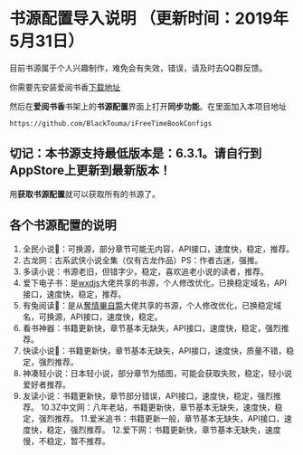 ﻿# 书源配置导入说明 （更新时间：2019年5月31日）

目前书源属于个人兴趣制作，难免会有失效，错误，请及时去QQ群反馈。


你需要先安装爱阅书香[下载地址](https://itunes.apple.com/cn/app/e7-88-b1-e9-98-85-e4-b9-a6-e9-a6-99/id1137819437?mt=8)

然后在**爱阅书香**书架上的**书源配置**界面上打开**同步功能**。在里面加入本项目地址

```
https://github.com/BlackTouma/iFreeTimeBookConfigs
```

## 切记：本书源支持最低版本是：6.3.1。请自行到AppStore上更新到最新版本！

用**获取书源配置**就可以获取所有的书源了。

## 各个书源配置的说明
1. 全民小说📖：可换源，部分章节可能无内容，API接口，速度快，稳定，推荐。
2. 古龙网：古系武侠小说全集（仅有古龙作品）PS：作者古迷，强推。
3. 多读小说：书源老旧，但错字少，稳定，喜欢追老小说的读者，推荐。
4. 爱下电子书：是[wxdjs](https://github.com/wxdjs/iFreeTimebookConfigs)大佬共享的书源，个人修改优化，已换稳定域名，API接口，速度快，稳定，推荐。
5. 有兔阅读📖：是从[奪情畢自斃](https://y154541000.github.io/BookConfig/)大佬共享的书源，个人修改优化，已换稳定域名，可换源，API接口，速度快，稳定。
6. 看书神器：书籍更新快，章节基本无缺失，API接口，速度快，稳定，强烈推荐。
7. 快读小说📖：书籍更新快，章节基本无缺失，API接口，速度快，质量不错，稳定，强烈推荐。
8. 神凑轻小说：日本轻小说，部分章节为插图，可能会获取失败，稳定，轻小说爱好者推荐。
9. 友读小说：书籍更新快，章节部分错误，API接口，速度快，稳定，强烈推荐。
10.3Z中文网：八年老站，书籍更新快，章节基本无缺失，速度快，稳定，强烈推荐。
11.爱米追书：书籍更新一般，章节基本无缺失，API接口，速度快，稳定，强烈推荐。
12.爱下网：书籍更新快，章节基本无缺失，速度慢，不稳定，暂不推荐。
